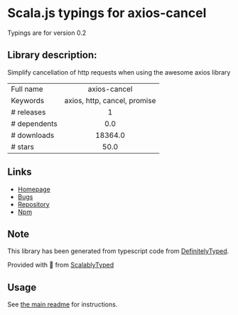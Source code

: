 
# Scala.js typings for axios-cancel

Typings are for version 0.2

## Library description:
Simplify cancellation of http requests when using the awesome axios library

|                    |                 |
| ------------------ | :-------------: |
| Full name          | axios-cancel |
| Keywords           | axios, http, cancel, promise |
| # releases         | 1 |
| # dependents       | 0.0 |
| # downloads        | 18364.0 |
| # stars            | 50.0 |

## Links
- [Homepage](https://github.com/thaerlabs/axios-cancel#readme)
- [Bugs](https://github.com/thaerlabs/axios-cancel/issues)
- [Repository](https://github.com/thaerlabs/axios-cancel)
- [Npm](https://www.npmjs.com/package/axios-cancel)
    


## Note
This library has been generated from typescript code from [DefinitelyTyped](https://definitelytyped.org).

Provided with :purple_heart: from [ScalablyTyped](https://github.com/oyvindberg/ScalablyTyped)

## Usage
See [the main readme](../../readme.md) for instructions.


